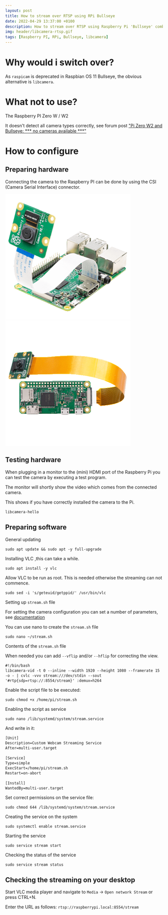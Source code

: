 ```yaml
---
layout: post
title: How to stream over RTSP using RPi Bullseye
date: 2022-04-29 13:37:00 +0100
description: How to stream over RTSP using Raspberry Pi 'Bullseye' combined with libcamera as a daemon.
img: header/libcamera-rtsp.gif
tags: [Raspberry PI, RPi, Bullseye, libcamera]
---
```


# Why would i switch over? 

As `raspicam` is deprecated in Raspbian OS 11 Bullseye, the obvious alternative is `libcamera`.

# What not to use?

The Raspberry PI Zero W / W2

It doesn't detect all camera types correctly, see forum post ["Pi Zero W2 and Bullseye: *** no cameras available ***"](https://forums.raspberrypi.com/viewtopic.php?t=323462&sid=13ce0a463a98a00285ea12348abd5803&start=25)

# How to configure

## Preparing hardware

Connecting the camera to the Raspberry PI can be done by using the CSI (Camera Serial Interface) connector. 

![1](/assets/img/libcamera-rtsp_rpi_cam_01.gif)![2](/assets/img/libcamera-rtsp_rpi_cam_02.gif)

## Testing hardware

When plugging in a monitor to the (mini) HDMI port of the Raspberry Pi you can test the camera by executing a test program.

The monitor will shortly show the video which comes from the connected camera.

This shows if you have correctly installed the camera to the Pi.

```
libcamera-hello
```

## Preparing software

General updating

```
sudo apt update && sudo apt -y full-upgrade
```

Installing VLC ,this can take a while.

```
sudo apt install -y vlc
```

Allow VLC to be run as root. This is needed otherwise the streaming can not commence.
```
sudo sed -i 's/geteuid/getppid/' /usr/bin/vlc
```


Setting up `stream.sh` file

For setting the camera configuration you can set a number of parameters, see [documentation](https://www.raspberrypi.com/documentation/accessories/camera.html)

You can use nano to create the `stream.sh` file

```
sudo nano ~/stream.sh
```

Contents of the `stream.sh` file

When needed you can add `--vflip` and/or `--hflip` for correcting the view.

```
#!/bin/bash
libcamera-vid -t 0 --inline --width 1920 --height 1080 --framerate 15 -o - | cvlc -vvv stream:///dev/stdin --sout '#rtp{sdp=rtsp://:8554/stream}' :demux=h264
```

Enable the script file to be executed:

```
sudo chmod +x /home/pi/stream.sh
```

Enabling the script as service

```
sudo nano /lib/systemd/system/stream.service
```

And write in it:
```
[Unit]
Description=Custom Webcam Streaming Service
After=multi-user.target

[Service]
Type=simple
ExecStart=/home/pi/stream.sh
Restart=on-abort

[Install]
WantedBy=multi-user.target
```

Set correct permissions on the service file: 

```
sudo chmod 644 /lib/systemd/system/stream.service
```


Creating the service on the system

```
sudo systemctl enable stream.service
```


Starting the service

```
sudo service stream start
```

Checking the status of the service

```
sudo service stream status
```

## Checking the streaming on your desktop

Start VLC media player and navigate to `Media` -> `Open network Stream`  or press CTRL+N.

Enter the URL as follows:
`rtsp://raspberrypi.local:8554/stream`


